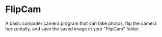 # FlipCam
A basic computer camera program that can take photos, flip the camera horizontally, and save the saved image in your "FlipCam" folder.

